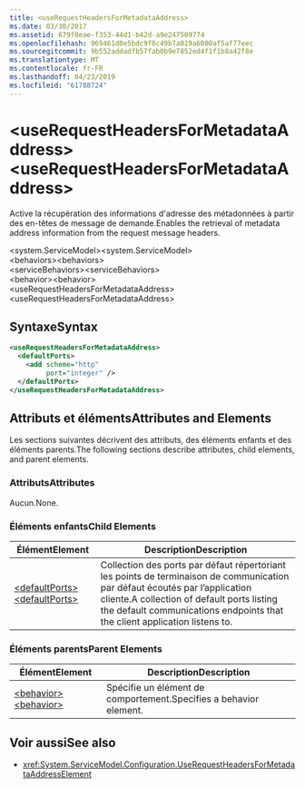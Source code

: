 ```yaml
---
title: <useRequestHeadersForMetadataAddress>
ms.date: 03/30/2017
ms.assetid: 679f0eae-f353-44d1-b42d-a9e247509774
ms.openlocfilehash: 969461d0e5bdc9f8c49b7a019a6000af5af77eec
ms.sourcegitcommit: 9b552addadfb57fab0b9e7852ed4f1f1b8a42f8e
ms.translationtype: MT
ms.contentlocale: fr-FR
ms.lasthandoff: 04/23/2019
ms.locfileid: "61788724"
---
```

# <a name="userequestheadersformetadataaddress"></a><span data-ttu-id="deee7-101">\<useRequestHeadersForMetadataAddress></span><span class="sxs-lookup"><span data-stu-id="deee7-101">\<useRequestHeadersForMetadataAddress></span></span>
<span data-ttu-id="deee7-102">Active la récupération des informations d'adresse des métadonnées à partir des en-têtes de message de demande.</span><span class="sxs-lookup"><span data-stu-id="deee7-102">Enables the retrieval of metadata address information from the request message headers.</span></span>  
  
<span data-ttu-id="deee7-103">\<system.ServiceModel></span><span class="sxs-lookup"><span data-stu-id="deee7-103">\<system.ServiceModel></span></span>  
<span data-ttu-id="deee7-104">\<behaviors></span><span class="sxs-lookup"><span data-stu-id="deee7-104">\<behaviors></span></span>  
<span data-ttu-id="deee7-105">\<serviceBehaviors></span><span class="sxs-lookup"><span data-stu-id="deee7-105">\<serviceBehaviors></span></span>  
<span data-ttu-id="deee7-106">\<behavior></span><span class="sxs-lookup"><span data-stu-id="deee7-106">\<behavior></span></span>  
<span data-ttu-id="deee7-107">\<useRequestHeadersForMetadataAddress></span><span class="sxs-lookup"><span data-stu-id="deee7-107">\<useRequestHeadersForMetadataAddress></span></span>  
  
## <a name="syntax"></a><span data-ttu-id="deee7-108">Syntaxe</span><span class="sxs-lookup"><span data-stu-id="deee7-108">Syntax</span></span>  
  
```xml  
<useRequestHeadersForMetadataAddress>
  <defaultPorts>
    <add scheme="http"
         port="integer" />
  </defaultPorts>
</useRequestHeadersForMetadataAddress>
```  
  
## <a name="attributes-and-elements"></a><span data-ttu-id="deee7-109">Attributs et éléments</span><span class="sxs-lookup"><span data-stu-id="deee7-109">Attributes and Elements</span></span>  
 <span data-ttu-id="deee7-110">Les sections suivantes décrivent des attributs, des éléments enfants et des éléments parents.</span><span class="sxs-lookup"><span data-stu-id="deee7-110">The following sections describe attributes, child elements, and parent elements.</span></span>  
  
### <a name="attributes"></a><span data-ttu-id="deee7-111">Attributs</span><span class="sxs-lookup"><span data-stu-id="deee7-111">Attributes</span></span>  
 <span data-ttu-id="deee7-112">Aucun.</span><span class="sxs-lookup"><span data-stu-id="deee7-112">None.</span></span>  
  
### <a name="child-elements"></a><span data-ttu-id="deee7-113">Éléments enfants</span><span class="sxs-lookup"><span data-stu-id="deee7-113">Child Elements</span></span>  
  
|<span data-ttu-id="deee7-114">Élément</span><span class="sxs-lookup"><span data-stu-id="deee7-114">Element</span></span>|<span data-ttu-id="deee7-115">Description</span><span class="sxs-lookup"><span data-stu-id="deee7-115">Description</span></span>|  
|-------------|-----------------|  
|[<span data-ttu-id="deee7-116">\<defaultPorts></span><span class="sxs-lookup"><span data-stu-id="deee7-116">\<defaultPorts></span></span>](../../../../../docs/framework/configure-apps/file-schema/wcf/defaultports.md)|<span data-ttu-id="deee7-117">Collection des ports par défaut répertoriant les points de terminaison de communication par défaut écoutés par l’application cliente.</span><span class="sxs-lookup"><span data-stu-id="deee7-117">A collection of default ports listing the default communications endpoints that the client application listens to.</span></span>|  
  
### <a name="parent-elements"></a><span data-ttu-id="deee7-118">Éléments parents</span><span class="sxs-lookup"><span data-stu-id="deee7-118">Parent Elements</span></span>  
  
|<span data-ttu-id="deee7-119">Élément</span><span class="sxs-lookup"><span data-stu-id="deee7-119">Element</span></span>|<span data-ttu-id="deee7-120">Description</span><span class="sxs-lookup"><span data-stu-id="deee7-120">Description</span></span>|  
|-------------|-----------------|  
|[<span data-ttu-id="deee7-121">\<behavior></span><span class="sxs-lookup"><span data-stu-id="deee7-121">\<behavior></span></span>](../../../../../docs/framework/configure-apps/file-schema/wcf/behavior-of-endpointbehaviors.md)|<span data-ttu-id="deee7-122">Spécifie un élément de comportement.</span><span class="sxs-lookup"><span data-stu-id="deee7-122">Specifies a behavior element.</span></span>|  
  
## <a name="see-also"></a><span data-ttu-id="deee7-123">Voir aussi</span><span class="sxs-lookup"><span data-stu-id="deee7-123">See also</span></span>

- <xref:System.ServiceModel.Configuration.UseRequestHeadersForMetadataAddressElement>
